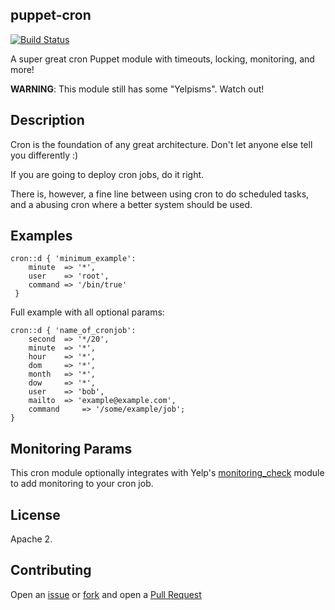 ## puppet-cron

[![Build Status](https://travis-ci.org/Yelp/puppet-cron.svg?branch=master)](https://travis-ci.org/Yelp/puppet-cron)

A super great cron Puppet module with timeouts, locking, monitoring, and more!

**WARNING**: This module still has some "Yelpisms". Watch out!

## Description

Cron is the foundation of any great architecture. Don't let anyone else tell you differently :)

If you are going to deploy cron jobs, do it right.

There is, however, a fine line between using cron to do scheduled tasks,
and a abusing cron where a better system should be used.

## Examples

```puppet
cron::d { 'minimum_example':
    minute  => '*',
    user    => 'root',
    command => '/bin/true'
 }
 ```

Full example with all optional params:
```puppet
cron::d { 'name_of_cronjob':
    second  => '*/20',
    minute  => '*',
    hour    => '*',
    dom     => '*',
    month   => '*',
    dow     => '*',
    user    => 'bob',
    mailto  => 'example@example.com',
    command     => '/some/example/job';
}
```

## Monitoring Params

This cron module optionally integrates with Yelp's [monitoring_check](https://github.com/Yelp/puppet-cron/)
module to add monitoring to your cron job.

## License

Apache 2.

## Contributing

Open an [issue](https://github.com/Yelp/puppet-cron/issues) or 
[fork](https://github.com/Yelp/puppet-cron/fork) and open a 
[Pull Request](https://github.com/Yelp/puppet-cron/pulls)
